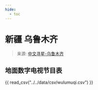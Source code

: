 ```yaml
---
hide:
  - toc
---
```


# 新疆 乌鲁木齐

> 来源: [中文寻星-乌鲁木齐](http://dtmb.saoing.com/wulumuqi.htm)

## 地面数字电视节目表

{{ read_csv("../../data/csv/wulumuqi.csv") }}

